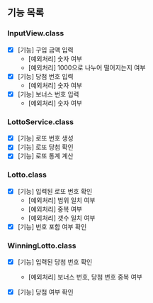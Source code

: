 ## 기능 목록

### InputView.class
- [x] [기능] 구입 금액 입력
  - [예외처리] 숫자 여부
  - [예외처리] 1000으로 나누어 떨어지는지 여부
- [x] [기능] 당첨 번호 입력
  - [예외처리] 숫자 여부
- [x] [기능] 보너스 번호 입력
  - [예외처리] 숫자 여부

### LottoService.class
- [x] [기능] 로또 번호 생성
- [x] [기능] 로또 당첨 확인
- [x] [기능] 로또 통계 계산

### Lotto.class
- [x] [기능] 입력된 로또 번호 확인
  - [예외처리] 범위 일치 여부
  - [예외처리] 중복 여부
  - [예외처리] 갯수 일치 여부
- [x] [기능] 번호 포함 여부 확인

### WinningLotto.class
- [x] [기능] 입력된 당첨 번호 확인
  - [예외처리] 보너스 번호, 당첨 번호 중복 여부
- [x] [기능] 당첨 여부 확인

